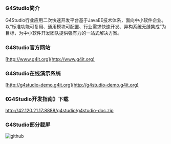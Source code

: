### G4Studio简介
G4Studio行业应用二次快速开发平台基于JavaEE技术体系，面向中小软件企业。以“标准功能可复用、通用模块可配置、行业需求快速开发、异构系统无缝集成”为目标，为中小软件开发团队提供强有力的一站式解决方案。
### G4Studio官方网站
[http://www.g4it.org](http://www.g4it.org)
### G4Studio在线演示系统
[http://g4studio-demo.g4it.org](http://g4studio-demo.g4it.org)
### 《G4Studio开发指南》下载
http://42.120.21.17:8888/g4studio/g4studio-doc.zip
### G4Studio部分截屏 
![github](http://www.g4it.org/data/attachment/forum/201306/10/094714dtnknicay43hshde.gif "G4Studio截屏")

